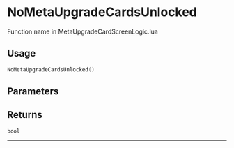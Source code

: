 # NoMetaUpgradeCardsUnlocked
Function name in MetaUpgradeCardScreenLogic.lua
## Usage
```lua
NoMetaUpgradeCardsUnlocked()
```
## Parameters

## Returns
`bool`

---